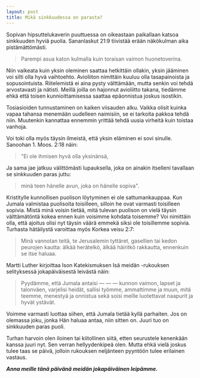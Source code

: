 ```yaml
---
layout: post
title: Mikä sinkkuudessa on parasta?
---
```


Sopivan hipsuttelukaverin puuttuessa on oikeastaan paikallaan katsoa sinkkuuden hyviä puolia. Sananlaskut 21:9 tiivistää erään näkökulman aika pistämättömästi.

> Parempi asua katon kulmalla kuin toraisan vaimon huonetoverina.

Niin vaikeata kuin yksin oleminen saattaa hetkittäin ollakin, yksin jääminen voi silti olla hyvä vaihtoehto. Avioliiton nimittäin kuuluu olla tasapainoista ja sopusointuista. Riitelemistä ei aina pysty välttämään, mutta senkin voi tehdä arvostavasti ja nätisti. Meillä joilla on hajonnut avioliitto takana, tiedämme ehkä että toisen kunnioittamisessa saattaa epäonnistua joskus isostikin.

Tosiasioiden tunnustaminen on kaiken viisauden alku. Vaikka olisit kuinka vapaa tahansa menemään uudelleen naimisiin, se ei tarkoita pakkoa tehdä niin. Muutenkin kannattaa ennemmin yrittää tehdä uusia virheitä kuin toistaa vanhoja.

Voi toki olla myös täysin ilmeistä, että yksin eläminen ei sovi sinulle. Sanoohan 1\. Moos. 2:18 näin:

> "Ei ole ihmisen hyvä olla yksinänsä,

Ja sama jae jatkuu välittömästi lupauksella, joka on ainakin itselleni tavallaan se sinkkuuden paras juttu:

> minä teen hänelle avun, joka on hänelle sopiva".

Kristitylle kunnollisen puolison löytyminen ei ole sattumankauppaa. Kun Jumala valmistaa puolisoita toisilleen, silloin he ovat varmasti toisilleen sopivia. Mistä minä voisin tietää, mitä tulevan puolison on vielä täysin välttämätöntä kokea ennen kuin voisimme kohdata toisemme? Voi nimittäin olla, että ajoitus olisi nyt täysin väärä emmekä siksi ole toisillemme sopivia. Turhasta hätäilystä varoittaa myös Korkea veisu 2:7:

> Minä vannotan teitä, te Jerusalemin tyttäret,
gasellien tai kedon peurojen kautta:
älkää herätelkö, älkää häiritkö rakkautta,
ennenkuin se itse haluaa.

Martti Luther kirjoittaa Ison Katekismuksen Isä meidän -rukouksen selityksessä jokapäiväisestä leivästä näin:

> Pyydämme, että Jumala antaisi — — — kunnon vaimon, lapset ja talonväen, varjelisi heidät, sallisi työmme, ammattimme ja muun, mitä teemme, menestyä ja onnistua sekä soisi meille luotettavat naapurit ja hyvät ystävät.

Voimme varmasti luottaa siihen, että Jumala tietää kyllä parhaiten. Jos on olemassa joku, jonka Hän haluaa antaa, niin sitten on. Juuri tuo on sinkkuuden paras puoli.

Turhan harvoin olen iloinen tai kiitollinen siitä, etten seurustele kenenkään kanssa juuri nyt. Sen verran hellyydenkipeä olen. Mutta ehkä vielä joskus tulee taas se päivä, jolloin rukouksen neljänteen pyyntöön tulee erilainen vastaus.

**_Anna meille tänä päivänä meidän jokapäiväinen leipämme._**
